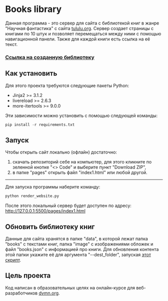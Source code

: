 # Books library

Данная программа - это сервер для сайта с библиотекой книг в жанре "Научная фантастика" 
c сайта [tululu.org](https://tululu.org). Сервер создает страницы с книгами по 10 штук 
и позволяет перемещаться между ними с помощью навигационной панели. Также для каждой книги 
есть ссылка на её текст.

### [Ссылка на созданную библиотеку](https://daniilit.github.io/devman_books_library_online/pages/index1.html)


## Как установить

Для этого проекта требуются следующие пакеты Python:

- Jinja2 >= 3.1.2
- livereload >= 2.6.3
- more-itertools >= 9.0.0

Эти зависимости можно установить с помощью следующей команды:

```Python
pip install -r requirements.txt
```


## Запуск

Чтобы открыть сайт локально (офлайн) достаточно:
1) скачать репозиторий себе на компьютер, для этого кликните по зеленной кнопке "<> Code" и выберите пункт "Download ZIP",
2) в папке "pages" открыть файл "index1.html" или любой другой.

<hr/>

Для запуска программы наберите команду:

```Python
python render_website.py
```

После этого локальный сервер будет доступен по адресу: http://127.0.0.1:5500/pages/index1.html


## Обновить библиотеку книг

Данные для сайта хранятся в папке "data", в которой лежат папка "books" с текстами книг, 
папка "image" с изображениями обложек и файл "books.json" с информацией про книги.
Для обновления контента этой папки укажите её для аргумента "--dest_folder", 
запуская [этот скрипт](https://github.com/DaniilIT/devman_books_library).


## Цель проекта

Код написан в образовательных целях на онлайн-курсе для веб-разработчиков [dvmn.org](https://dvmn.org/).
